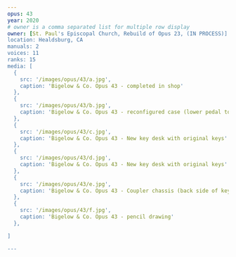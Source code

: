 ```yaml
---
opus: 43
year: 2020
# owner is a comma separated list for multiple row display
owner: [St. Paul's Episcopal Church, Rebuild of Opus 23, (IN PROCESS)]
location: Healdsburg, CA
manuals: 2
voices: 11
ranks: 15
media: [
  {
    src: '/images/opus/43/a.jpg',
    caption: 'Bigelow & Co. Opus 43 - completed in shop'
  },
  {
    src: '/images/opus/43/b.jpg',
    caption: 'Bigelow & Co. Opus 43 - reconfigured case (lower pedal towers, new swell enclosure)'
  },
  {
    src: '/images/opus/43/c.jpg',
    caption: 'Bigelow & Co. Opus 43 - New key desk with original keys'
  },
  {
    src: '/images/opus/43/d.jpg',
    caption: 'Bigelow & Co. Opus 43 - New key desk with original keys'
  },
  {
    src: '/images/opus/43/e.jpg',
    caption: 'Bigelow & Co. Opus 43 - Coupler chassis (back side of key desk)'
  },
  {
    src: '/images/opus/43/f.jpg',
    caption: 'Bigelow & Co. Opus 43 - pencil drawing'
  },

]

---
```

